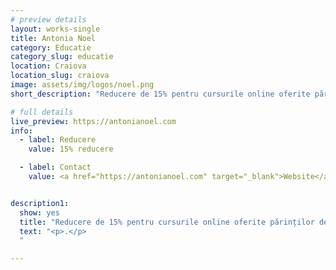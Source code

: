 ```yaml
---
# preview details
layout: works-single
title: Antonia Noel
category: Educatie
category_slug: educatie
location: Craiova
location_slug: craiova
image: assets/img/logos/noel.png
short_description: "Reducere de 15% pentru cursurile online oferite părinților de către autoarea metodei de Comunicare Relatională, utilizând codul 15comunicarerelationalasrb"

# full details
live_preview: https://antonianoel.com
info:
  - label: Reducere
    value: 15% reducere

  - label: Contact
    value: <a href="https://antonianoel.com" target="_blank">Website</a>


description1:
  show: yes
  title: "Reducere de 15% pentru cursurile online oferite părinților de către autoarea metodei de Comunicare Relatională, utilizând codul 15comunicarerelationalasrb. "
  text: "<p>.</p>
  "

---
```


